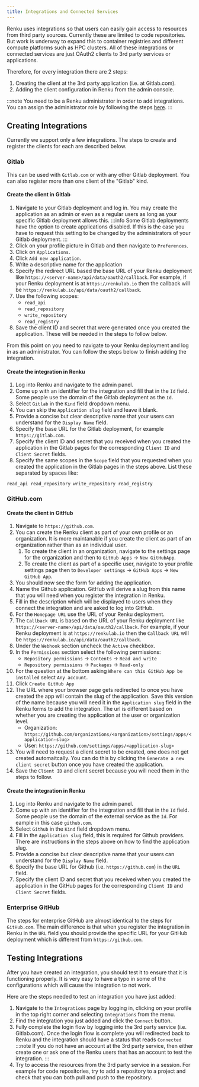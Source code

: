 ```yaml
---
title: Integrations and Connected Services
---
```


Renku uses integrations so that users can easily gain access to resources
from third party sources. Currently these are limited to code repositories.
But work is underway to expand this to container registries and different
compute platforms such as HPC clusters. All of these integrations or connected
services are just OAuth2 clients to 3rd party services or applications.

Therefore, for every integration there are 2 steps:
1. Creating the client at the 3rd party application (i.e. at Gitlab.com).
2. Adding the client configuration in Renku from the admin console.

:::note
You need to be a Renku administrator in order to add integrations. You can assign
the administrator role by following the steps [here](08-user-management.md).
:::

## Creating Integrations

Currently we support only a few integrations. The steps to create and register the clients
for each are described below.

### Gitlab

This can be used with `Gitlab.com` or with any other Gitlab deployment. You can also
register more than one client of the "Gitlab" kind.

#### Create the client in Gitlab

1. Navigate to your Gitlab deployment and log in. You may create the application
as an admin or even as a regular users as long as your specific Gitlab deployment
allows this.
    :::info
    Some Gitlab deployments have the option to create applications disabled.
    If this is the case you have to request this setting to be changed by the
    administrators of your Gitlab deployment.
    :::
2. Click on your profile picture in Gitlab and then navigate to `Preferences`.
3. Click on `Applications`.
4. Click `Add new application`.
5. Write a descriptive name for the application
6. Specify the redirect URL based the base URL of your Renku deployment 
like `https://<server-name>/api/data/oauth2/callback`. For example,
if your Renku deployment is at `https://renkulab.io` then the callback will be 
`https://renkulab.io/api/data/oauth2/callback`.
7. Use the following scopes:
    - `read_api`
    - `read_repository`
    - `write_repository`
    - `read_registry`
8. Save the client ID and secret that were generated once you created the application.
These will be needed in the steps to follow below.

From this point on you need to navigate to your Renku deployment and log in as an administrator.
You can follow the steps below to finish adding the integration.

#### Create the integration in Renku

1. Log into Renku and navigate to the admin panel.
2. Come up with an identifier for the integration and fill that in the `Id` field.
Some people use the domain of the Gitlab deployment as the `Id`.
2. Select `Gitlab` in the `Kind` field dropdown menu.
3. You can skip the `Application slug` field and leave it blank.
4. Provide a concise but clear descriptive name that your users can understand for the `Display Name` field.
5. Specify the base URL for the Gitlab deployment, for example `https://gitlab.com`.
6. Specify the client ID and secret that you received when you created the application in the 
Gitlab pages for the corresponding `Client ID` and `Client Secret` fields.
7. Specify the same scopes in the `Scope` field that you requested when you created the application
in the Gitlab pages in the steps above. List these separated by spaces like:

```
read_api read_repository write_repository read_registry
```

### GitHub.com

#### Create the client in GitHub

1. Navigate to `https://github.com`.
2. You can create the Renku client as part of your own profile or an organization.
It is more maintanable if you create the client as part of an organization rather than
as an individual user. 
    1. To create the client in an organization, navigate to the settings 
    page for the organization and then to `GitHub Apps` -> `New GitHubApp`. 
    2. To create the client as part of a specific user, navigate to your profile settings page
    then to `Developer settings` -> `GitHub Apps` -> `New GitHub App`.
3. You should now see the form for adding the application. 
4. Name the Github application. GitHub will derive a slug from this name that you will need when you
register the integration in Renku.
5. Fill in the description which will be displayed to users when they connect the integration
and are asked to log into GitHub.
6. For the `Homepage URL` use the URL of your Renku deployment.
7. The `Callback URL` is based on the URL of your Renku deployment 
like `https://<server-name>/api/data/oauth2/callback`. For example,
if your Renku deployment is at `https://renkulab.io` then the `Callback URL` will be 
`https://renkulab.io/api/data/oauth2/callback`.
8. Under the `Webhook` section uncheck the `Active` checkbox.
9. In the `Permissions` section select the following permissions:
    - `Repository permissions` -> `Contents` -> `Read and write`
    - `Repository permissions` -> `Packages` -> `Read-only`
10. For the question at the bottom asking `Where can this GitHub App be installed` select `Any account`.
11. Click `Create GitHub App`
12. The URL where your browser page gets redirected to once you have created the app
will contain the slug of the application. Save this version of the name because you will need it
in the `Application slug` field in the Renku forms to add the integration. The url is different based on whether
you are creating the application at the user or organization level.
    - Organization: `https://github.com/organizations/<organization>/settings/apps/<application-slug>`
    - User: `https://github.com/settings/apps/<application-slug>`
13. You will need to request a client secret to be created, one does not get created automaitcally.
You can do this by clicking the `Generate a new client secret` button once you have created the application.
12. Save the `Client ID` and client secret because you will need them in the steps to follow.

#### Create the integration in Renku

1. Log into Renku and navigate to the admin panel.
2. Come up with an identifier for the integration and fill that in the `Id` field.
Some people use the domain of the external service as the `Id`. For eample in this case `github.com`.
3. Select `Github` in the `Kind` field dropdown menu.
4. Fill in the `Application slug` field, this is required for Github providers.
There are instructions in the steps above on how to find the application slug.
5. Provide a concise but clear descriptive name that your users can understand for the `Display Name` field.
6. Specify the base URL for Github (i.e. `https://github.com`) in the `URL` field.
7. Specify the client ID and secret that you received when you created the application in the 
GitHub pages for the corresponding `Client ID` and `Client Secret` fields.

### Enterprise GitHub

The steps for enterprise GitHub are almost identical to the steps for `GitHub.com`.
The main difference is that when you register the integration in Renku in the `URL` field you should provide
the specific URL for your GitHub deployment which is different from `https://github.com`.

## Testing Integrations

After you have created an integration, you should test it to ensure that it is functioning properly.
It is very easy to have a typo in some of the configurations which will cause the integration to not work.

Here are the steps needed to test an integration you have just added:
1. Navigate to the `Integrations` page by logging in, clicking on your profile in
the top right corner and selecting `Integrations` from the menu.
2. Find the  integration you just added and click the `Connect` button. 
3. Fully complete the login flow by logging into the 3rd party service (i.e. Gitlab.com).
Once the login flow is complete you will redirected back to Renku and the integration should
have a status that reads `Connected`
    :::note
    If you do not have an account at the 3rd party service, then either create one
    or ask one of the Renku users that has an account to test the integration.
    :::
4. Try to access the resources from the 3rd party service in a session. For example for code repositories,
try to add a repository to a project and check that you can both pull and push to the repository.
